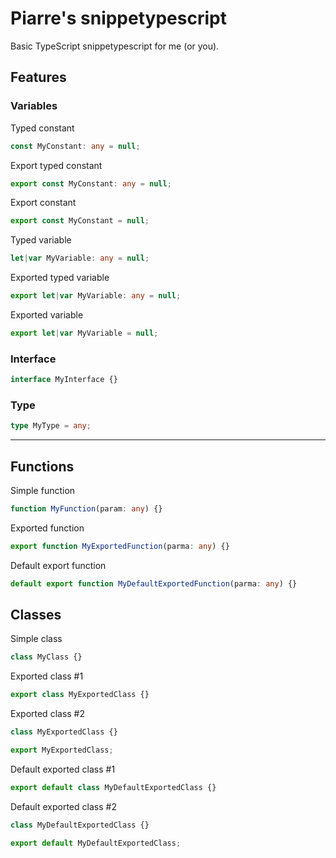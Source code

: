 # Piarre's snippetypescript

Basic TypeScript snippetypescript for me (or you).

## Features

### Variables

Typed constant

```typescript
const MyConstant: any = null;
```

Export typed constant

```typescript
export const MyConstant: any = null;
```

Export constant

```typescript
export const MyConstant = null;
```

Typed variable

```typescript
let|var MyVariable: any = null;
```

Exported typed variable

```typescript
export let|var MyVariable: any = null;
```

Exported variable

```typescript
export let|var MyVariable = null;
```

### Interface

```typescript
interface MyInterface {}
```

### Type

```typescript
type MyType = any;
```

---

## Functions

Simple function

```typescript
function MyFunction(param: any) {}
```

Exported function

```typescript
export function MyExportedFunction(parma: any) {}
```

Default export function

```typescript
default export function MyDefaultExportedFunction(parma: any) {}
```

## Classes

Simple class

```typescript
class MyClass {}
```

Exported class #1

```typescript
export class MyExportedClass {}
```

Exported class #2

```typescript
class MyExportedClass {}

export MyExportedClass;
```

Default exported class #1

```typescript
export default class MyDefaultExportedClass {}
```

Default exported class #2

```typescript
class MyDefaultExportedClass {}

export default MyDefaultExportedClass;
```

